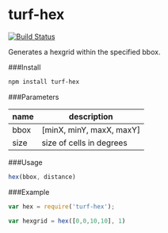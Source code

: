 turf-hex
========
[![Build Status](https://travis-ci.org/Turfjs/turf-hex.svg?branch=master)](https://travis-ci.org/Turfjs/turf-hex)

Generates a hexgrid within the specified bbox.

###Install

```sh
npm install turf-hex
```

###Parameters

name|description
---|---
bbox|[minX, minY, maxX, maxY]
size|size of cells in degrees

###Usage

```js
hex(bbox, distance)
```

###Example

```js
var hex = require('turf-hex');

var hexgrid = hex([0,0,10,10], 1)
```